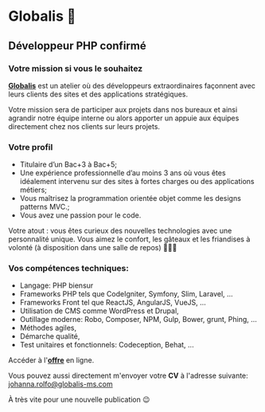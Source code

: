 # Globalis 🐘
## Développeur PHP confirmé

### Votre mission si vous le souhaitez 

[**Globalis**](https://www.globalis-ms.com/) est un atelier où des développeurs extraordinaires façonnent avec leurs clients des sites et des applications stratégiques.

Votre mission sera de participer aux projets dans nos bureaux et ainsi agrandir notre équipe interne ou alors apporter un appuie aux équipes directement chez nos clients sur leurs projets.


### Votre profil

- Titulaire d’un Bac+3 à Bac+5; 
- Une expérience professionnelle d’au moins 3 ans où vous êtes idéalement intervenu sur des sites à fortes charges ou des applications métiers;
- Vous maîtrisez la programmation orientée objet comme les designs patterns MVC.;
- Vous avez une passion pour le code.

Votre atout : vous êtes curieux des nouvelles technologies avec une personnalité unique. Vous aimez le confort, les gâteaux et les friandises à volonté (à disposition dans une salle de repos) 🍭🧁🍩 

### Vos compétences techniques:
 

- Langage: PHP biensur
- Frameworks PHP tels que CodeIgniter, Symfony, Slim, Laravel, …
- Frameworks Front tel que ReactJS, AngularJS, VueJS, …
- Utilisation de CMS comme WordPress et Drupal,
- Outillage moderne: Robo, Composer, NPM, Gulp, Bower, grunt, Phing, …
- Méthodes agiles,
- Démarche qualité,
- Test unitaires et fonctionnels: Codeception, Behat, ...

Accéder à l'[**offre**](https://www.globalis-ms.com/jobs/offres-emploi-stage-mission/cdi-developpeur-php-confirme/ "C'est parti") en ligne. 

Vous pouvez aussi directement m'envoyer votre **CV** à l'adresse suivante: <johanna.rolfo@globalis-ms.com>

À très vite pour une nouvelle publication 😉